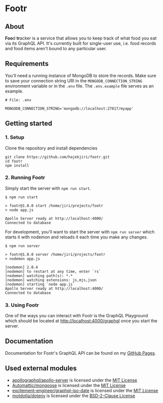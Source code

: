 # Footr
## About
**Foo**d **tr**acker is a service that allows you to keep track of what food you eat via its GraphQL API. It's currently built for single-user use, i.e. food records and food items aren't bound to any particular user.

## Requirements
You'll need a running instance of MongoDB to store the records. Make sure to save your connection string URI in the `MONGODB_CONNECTION_STRING` environment variable or in the `.env` file. The `.env.example` file serves as an example.
```
# File: .env

MONGODB_CONNECTION_STRING='mongodb://localhost:27017/myapp'
```

## Getting started
### 1. Setup
Clone the repository and install dependencies
```
git clone https://github.com/hajekjiri/footr.git
cd footr
npm install
```

### 2. Running Footr
Simply start the server with `npm run start`.
```
$ npm run start

> footr@1.0.0 start /home/jiri/projects/footr
> node app.js

Apollo Server ready at http://localhost:4000/
Connected to database
```

For development, you'll want to start the server with `npm run server` which starts it with nodemon and reloads it each time you make any changes.
```
$ npm run server

> footr@1.0.0 server /home/jiri/projects/footr
> nodemon app.js

[nodemon] 2.0.4
[nodemon] to restart at any time, enter `rs`
[nodemon] watching path(s): *.*
[nodemon] watching extensions: js,mjs,json
[nodemon] starting `node app.js`
Apollo Server ready at http://localhost:4000/
Connected to database
```

### 3. Using Footr
One of the ways you can interact with Footr is the GraphQL Playground which should be located at [http://localhost:4000/graphql](http://localhost:4000/graphql) once you start the server.

## Documentation
Documentation for Footr's GraphQL API can be found on my [GitHub Pages](https://hajekjiri.github.io/footr).

## Used external modules
* [apollographql/apollo-server](https://github.com/apollographql/apollo-server) is licensed under the [MIT License](https://github.com/apollographql/apollo-server/blob/master/LICENSE)
* [Automattic/mongoose](https://github.com/Automattic/mongoose) is licensed under the [MIT License](https://github.com/Automattic/mongoose/blob/master/LICENSE.md)
* [excitement-engineer/graphql-iso-date](https://github.com/excitement-engineer/graphql-iso-date) is licensed under the [MIT License](https://github.com/excitement-engineer/graphql-iso-date/blob/master/LICENSE)
* [motdotla/dotenv](https://github.com/motdotla/dotenv) is licensed under the [BSD-2-Clause License](https://github.com/motdotla/dotenv/blob/master/LICENSE)
